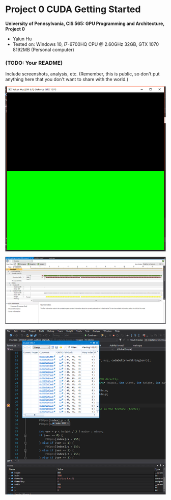 Project 0 CUDA Getting Started
====================

**University of Pennsylvania, CIS 565: GPU Programming and Architecture, Project 0**

* Yalun Hu
* Tested on: Windows 10, i7-6700HQ CPU @ 2.60GHz 32GB, GTX 1070 8192MB (Personal computer)

### (TODO: Your README)

Include screenshots, analysis, etc. (Remember, this is public, so don't put
anything here that you don't want to share with the world.)

![](images/1.png)

![](images/2.png)

![](images/3.png)